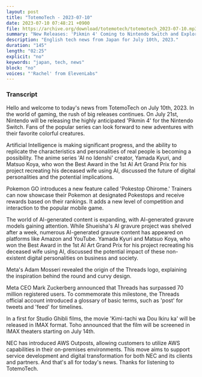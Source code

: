 ```yaml
---
layout: post
title: "TotemoTech - 2023-07-10"
date: 2023-07-10 07:48:21 +0900
file: https://archive.org/download/totemotech/totemotech_2023-07-10.mp3
summary: "New Releases: 'Pikmin 4' Coming to Nintendo Switch and Exploring the Future of AI Personalities, & more…"
description: "English tech news from Japan for July 10th, 2023."
duration: "145"
length: "02:25"
explicit: "no"
keywords: "japan, tech, news"
block: "no"
voices: "'Rachel' from ElevenLabs"
---
```


### Transcript

Hello and welcome to today's news from TotemoTech on July 10th, 2023. In the world of gaming, the rush of big releases continues. On July 21st, Nintendo will be releasing the highly anticipated 'Pikmin 4' for the Nintendo Switch. Fans of the popular series can look forward to new adventures with their favorite colorful creatures.

Artificial Intelligence is making significant progress, and the ability to replicate the characteristics and personalities of real people is becoming a possibility. The anime series 'AI no Idenshi' creator, Yamada Kyuri, and Matsuo Koya, who won the Best Award in the 1st AI Art Grand Prix for his project recreating his deceased wife using AI, discussed the future of digital personalities and the potential implications.

Pokemon GO introduces a new feature called 'Pokestop Ohirome.' Trainers can now showcase their Pokemon at designated Pokestops and receive rewards based on their rankings. It adds a new level of competition and interaction to the popular mobile game.

The world of AI-generated content is expanding, with AI-generated gravure models gaining attention. While Shueisha's AI gravure project was shelved after a week, numerous AI-generated gravure content has appeared on platforms like Amazon and YouTube. Yamada Kyuri and Matsuo Koya, who won the Best Award in the 1st AI Art Grand Prix for his project recreating his deceased wife using AI, discussed the potential impact of these non-existent digital personalities on business and society.

Meta's Adam Mosseri revealed the origin of the Threads logo, explaining the inspiration behind the round and curvy design.

Meta CEO Mark Zuckerberg announced that Threads has surpassed 70 million registered users. To commemorate this milestone, the Threads official account introduced a glossary of basic terms, such as 'post' for tweets and 'feed' for timelines.

In a first for Studio Ghibli films, the movie 'Kimi-tachi wa Dou Ikiru ka' will be released in IMAX format. Toho announced that the film will be screened in IMAX theaters starting on July 14th.

NEC has introduced AWS Outposts, allowing customers to utilize AWS capabilities in their on-premises environments. This move aims to support service development and digital transformation for both NEC and its clients and partners.   And that's all for today's news. Thanks for listening to TotemoTech.
